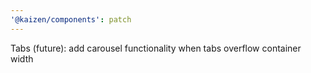 ```yaml
---
'@kaizen/components': patch
---
```


Tabs (future): add carousel functionality when tabs overflow container width
